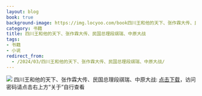 ```yaml
---
layout: blog
book: true
background-image: https://img.locyoo.com/book四川王和他的天下、张作霖大传、民国总理段祺瑞、中原大战.jpg
category: 书籍
title: 四川王和他的天下、张作霖大传、民国总理段祺瑞、中原大战
tags:
- 书籍
- 小说
redirect_from:
  - /2024/03/四川王和他的天下、张作霖大传、民国总理段祺瑞、中原大战/
---
```

![](https://img.locyoo.com/book四川王和他的天下、张作霖大传、民国总理段祺瑞、中原大战.jpg)
四川王和他的天下、张作霖大传、民国总理段祺瑞、中原大战: <a name = "ref1" href="https://url18.ctfile.com/f/50983618-1345419274-5a8914?p=3619">点击下载</a>，访问密码请点击右上方“关于”自行查看